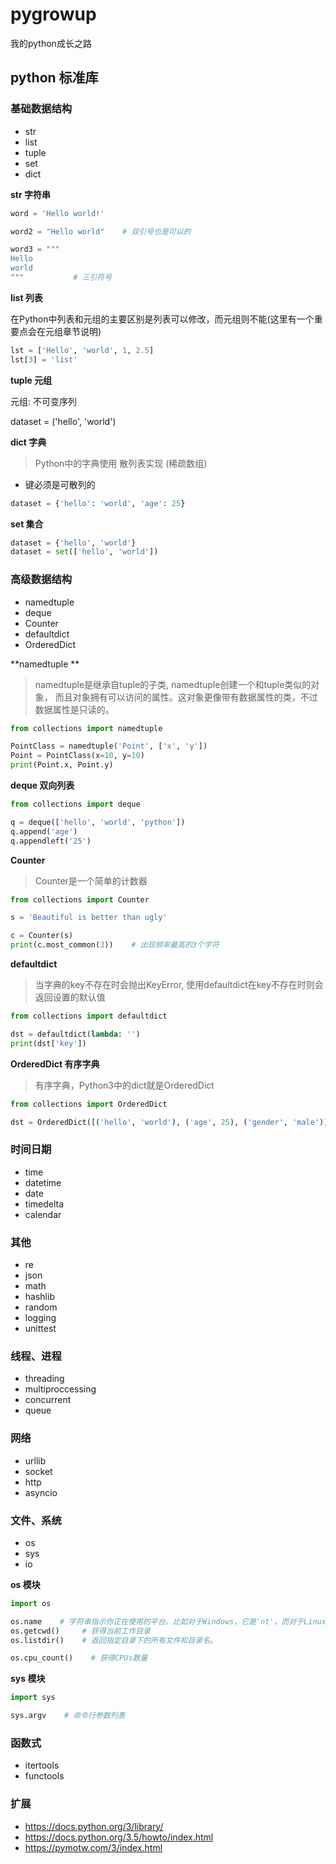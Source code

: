 # pygrowup
我的python成长之路

## python 标准库

### 基础数据结构

- str
- list
- tuple
- set
- dict

**str 字符串**

```python
word = 'Hello world!'

word2 = "Hello world"    # 双引号也是可以的

word3 = """
Hello
world
"""           # 三引符号

```

**list 列表**

在Python中列表和元组的主要区别是列表可以修改，而元组则不能(这里有一个重要点会在元组章节说明)

```python
lst = ['Hello', 'world', 1, 2.5]
lst[3] = 'list'
```

**tuple 元组**

元组: 不可变序列

dataset = ('hello', 'world')

**dict 字典**

> Python中的字典使用 散列表实现 (稀疏数组)

- 键必须是可散列的


```python
dataset = {'hello': 'world', 'age': 25}
```

**set 集合**

```python
dataset = {'hello', 'world'}
dataset = set(['hello', 'world'])
```

### 高级数据结构

- namedtuple
- deque
- Counter
- defaultdict
- OrderedDict

**namedtuple **

> namedtuple是继承自tuple的子类, namedtuple创建一个和tuple类似的对象，
> 而且对象拥有可以访问的属性。这对象更像带有数据属性的类，不过数据属性是只读的。

```python
from collections import namedtuple

PointClass = namedtuple('Point', ['x', 'y'])
Point = PointClass(x=10, y=10)
print(Point.x, Point.y)
```

**deque 双向列表**

```python
from collections import deque

q = deque(['hello', 'world', 'python'])
q.append('age')
q.appendleft('25')
```

**Counter**

> Counter是一个简单的计数器

```python
from collections import Counter

s = 'Beautiful is better than ugly'

c = Counter(s)
print(c.most_common(3))    # 出现频率最高的3个字符
```

**defaultdict**

> 当字典的key不存在时会抛出KeyError, 使用defaultdict在key不存在时则会返回设置的默认值

```python
from collections import defaultdict

dst = defaultdict(lambda: '')
print(dst['key'])
```

**OrderedDict 有序字典**

> 有序字典，Python3中的dict就是OrderedDict

```python
from collections import OrderedDict

dst = OrderedDict([('hello', 'world'), ('age', 25), ('gender', 'male')])
```

### 时间日期

- time
- datetime
- date
- timedelta
- calendar

### 其他

- re
- json
- math
- hashlib
- random
- logging
- unittest

### 线程、进程

- threading
- multiproccessing
- concurrent
- queue

### 网络

- urllib
- socket
- http
- asyncio

### 文件、系统

- os
- sys
- io

**os 模块**

```python
import os

os.name    # 字符串指示你正在使用的平台。比如对于Windows，它是'nt'，而对于Linux/Unix用户，它是'posix'
os.getcwd()     # 获得当前工作目录
os.listdir()    # 返回指定目录下的所有文件和目录名。

os.cpu_count()    # 获得CPUs数量
```

**sys 模块**

```python
import sys

sys.argv    # 命令行参数列表
```

### 函数式

- itertools
- functools

### 扩展

- https://docs.python.org/3/library/
- https://docs.python.org/3.5/howto/index.html
- https://pymotw.com/3/index.html
